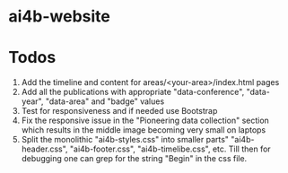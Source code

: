 # ai4b-website

# Todos

1. Add the timeline and content for areas/\<your-area\>/index.html pages
2. Add all the publications with appropriate "data-conference", "data-year", "data-area" and "badge" values
3. Test for responsiveness and if needed use Bootstrap
4. Fix the responsive issue in the "Pioneering data collection" section which results in the middle image becoming very small on laptops
4. Split the monolithic "ai4b-styles.css" into smaller parts" "ai4b-header.css", "ai4b-footer.css", "ai4b-timelibe.css", etc. Till then for debugging one can grep for the string "Begin" in the css file. 
